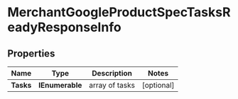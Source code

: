 # MerchantGoogleProductSpecTasksReadyResponseInfo


## Properties

| Name | Type | Description | Notes |
|------------ | ------------- | ------------- | -------------|
**Tasks** | **IEnumerable<MerchantGoogleProductSpecTasksReadyTaskInfo>** | array of tasks |[optional]|